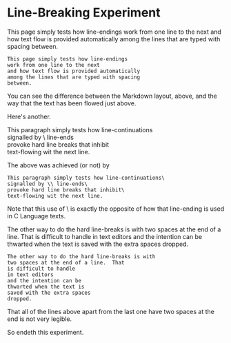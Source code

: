 <!-- line-breaking.md  0.0.1        UTF-8                          2023-07-25
     ----1----|----2----|----3----|----4----|----5----|----6----|----7----|--*

                    SIMPLE EXPERIMENT ABOUT LINE-BREAKING
     -->

# Line-Breaking Experiment

This page simply tests how line-endings
work from one line to the next
and how text flow is provided automatically
among the lines that are typed with spacing
between.

```text
This page simply tests how line-endings
work from one line to the next
and how text flow is provided automatically
among the lines that are typed with spacing
between.
```

You can see the difference between the Markdown layout, above, and the way
that the text has been flowed just above.

Here's another.

This paragraph simply tests how line-continuations\
signalled by \\ line-ends\
provoke hard line breaks that inhibit\
text-flowing wit the next line.

The above was achieved (or not) by

```text
This paragraph simply tests how line-continuations\
signalled by \\ line-ends\
provoke hard line breaks that inhibit\
text-flowing wit the next line.
```

Note that this use of \\ is exactly the opposite of how that line-ending is
used in C Language texts.

The other way to do the hard line-breaks is with
two spaces at the end of a line.  That
is difficult to handle
in text editors
and the intention can be
thwarted when the text is
saved with the extra spaces
dropped.

```text
The other way to do the hard line-breaks is with
two spaces at the end of a line.  That
is difficult to handle
in text editors
and the intention can be
thwarted when the text is
saved with the extra spaces
dropped.
```

That all of the lines above apart from the last one have two spaces at the
end is not very legible.

So endeth this experiment.

<!-- ----1----|----2----|----3----|----4----|----5----|----6----|----7----|--*

     0.0.1 2023-07-25T00:44Z Corrected hard line-break \ case
     0.0.0 2023-07-25T00:24Z Initial Test Draft

                   *** end of line-breaking.md ***
     -->
